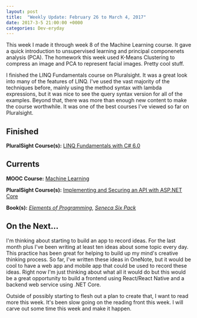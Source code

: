 ```yaml
---
layout: post
title:  "Weekly Update: February 26 to March 4, 2017"
date: 2017-3-5 21:00:00 +0000
categories: Dev-eryday
---
```


This week I made it through week 8 of the Machine Learning course. It gave a quick introduction to unsupervised learning and principal componenets analysis (PCA). The homework this week used K-Means Clustering to compress an image and PCA to represent facial images. Pretty cool stuff.

I finished the LINQ Fundamentals course on Pluralsight. It was a great look into many of the features of LINQ. I've used the vast majority of the techniques before, mainly using the method syntax with lambda expressions, but it was nice to see the query syntax version for all of the examples. Beyond that, there was more than enough new content to make the course worthwhile. It was one of the best courses I've viewed so far on Pluralsight.

Finished
--------
**PluralSight Course(s):** [LINQ Fundamentals with C# 6.0][linq]

Currents
--------
**MOOC Course:** [Machine Learning][ML]

**PluralSight Course(s):** [Implementing and Securing an API with ASP.NET Core][core]

**Book(s):** *[Elements of Programming][ep]*, *[Seneca Six Pack][seneca]*

On the Next...
--------

I'm thinking about starting to build an app to record ideas. For the last month plus I've been writing at least ten ideas about some topic every day. This practice has been great for helping to build up my mind's creative thinking process. So far, I've written these ideas in OneNote, but it would be cool to have a web app and mobile app that could be used to record these ideas. Right now I'm just thinking about what all it would do but this would be a great opportunity to build a frontend using React/React Native and a backend web service using .NET Core.

Outside of possibly starting to flesh out a plan to create that, I want to read more this week. It's been slow going on the reading front this week. I will carve out some time this week and make it happen. 

[ML]: https://www.coursera.org/learn/machine-learning/
[linq]: https://app.pluralsight.com/library/courses/linq-fundamentals-csharp-6/table-of-contents
[core]: https://app.pluralsight.com/library/courses/aspdotnetcore-implementing-securing-api/table-of-contents
[seneca]: https://www.amazon.com/Seneca-Six-Pack-Daughters-Illustrated-ebook/dp/B01C0R3W0A/ref=sr_1_1?ie=UTF8&qid=1487554384&sr=8-1&keywords=seneca+six+pack
[ep]: https://www.amazon.com/Elements-Programming-Alexander-Stepanov/dp/032163537X/ref=sr_1_1?ie=UTF8&qid=1486938772&sr=8-1&keywords=elements+of+programming